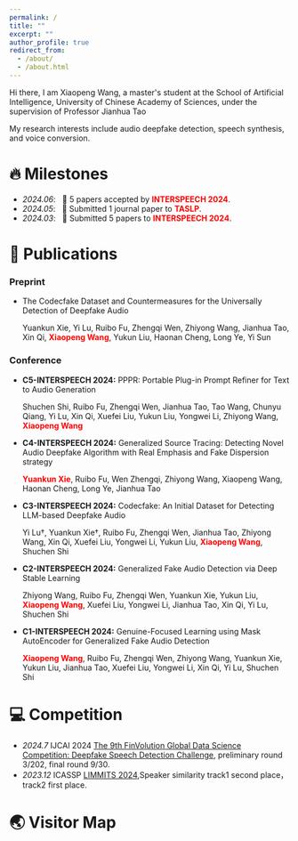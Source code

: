 ```yaml
---
permalink: /
title: ""
excerpt: ""
author_profile: true
redirect_from: 
  - /about/
  - /about.html
---
```




<span class='anchor' id='about-me'></span>

Hi there, I am Xiaopeng Wang, a master's student at the School of Artificial Intelligence, University of Chinese Academy of Sciences, under the supervision of Professor Jianhua Tao

My research interests include audio deepfake detection, speech synthesis, and voice conversion.


# 🔥 Milestones
- *2024.06*: &nbsp; 🎉 5 papers accepted by <span style="color: red; font-weight: bold;">INTERSPEECH 2024</span>.
- *2024.05*: &nbsp; 📣 Submitted 1 journal paper to <span style="color: red; font-weight: bold;">TASLP</span>.
- *2024.03*: &nbsp; 📣 Submitted 5 papers to <span style="color: red; font-weight: bold;">INTERSPEECH 2024</span>.

# 📝 Publications 

### Preprint
- The Codecfake Dataset and Countermeasures for the Universally Detection of Deepfake Audio

  Yuankun Xie, Yi Lu, Ruibo Fu, Zhengqi Wen, Zhiyong Wang, Jianhua Tao, Xin Qi, <span style="color: red; font-weight: bold;">Xiaopeng Wang</span>, Yukun Liu, Haonan Cheng, Long Ye, Yi Sun



### Conference

- **C5-INTERSPEECH 2024:** PPPR: Portable Plug-in Prompt Refiner for Text to Audio Generation
  
  Shuchen Shi, Ruibo Fu, Zhengqi Wen, Jianhua Tao, Tao Wang, Chunyu Qiang, Yi Lu, Xin Qi, Xuefei Liu, Yukun Liu, Yongwei Li, Zhiyong Wang, <span style="color: red; font-weight: bold;">Xiaopeng Wang</span>

- **C4-INTERSPEECH 2024:** Generalized Source Tracing: Detecting Novel Audio Deepfake Algorithm with Real Emphasis and Fake Dispersion strategy
  
  <span style="color: red; font-weight: bold;">Yuankun Xie</span>, Ruibo Fu, Wen Zhengqi, Zhiyong Wang, Xiaopeng Wang, Haonan Cheng, 
Long Ye, Jianhua Tao

- **C3-INTERSPEECH 2024:** Codecfake: An Initial Dataset for Detecting LLM-based Deepfake Audio
  
  Yi Lu†, Yuankun Xie†, Ruibo Fu, Zhengqi Wen, Jianhua Tao, Zhiyong Wang, Xin Qi,
  Xuefei Liu, Yongwei Li, Yukun Liu, <span style="color: red; font-weight: bold;">Xiaopeng Wang</span>, Shuchen Shi


- **C2-INTERSPEECH 2024:** Generalized Fake Audio Detection via Deep Stable Learning

  Zhiyong Wang, Ruibo Fu, Zhengqi Wen, Yuankun Xie, Yukun Liu, <span style="color: red; font-weight: bold;">Xiaopeng Wang</span>, Xuefei Liu, Yongwei Li, Jianhua Tao, Xin Qi, Yi Lu, Shuchen Shi


- **C1-INTERSPEECH 2024:** Genuine-Focused Learning using Mask AutoEncoder for Generalized Fake Audio Detection

  <span style="color: red; font-weight: bold;">Xiaopeng Wang</span>, Ruibo Fu, Zhengqi Wen, Zhiyong Wang, Yuankun Xie, Yukun Liu, Jianhua Tao, Xuefei Liu, Yongwei Li, Xin Qi, Yi Lu, Shuchen Shi






# 💻 Competition
- *2024.7* IJCAI 2024 [The 9th FinVolution Global Data Science Competition: Deepfake Speech Detection Challenge](https://ai.ppdai.com/mirror/goToMirrorDetailSix?mirrorId=34&tabindex=2), preliminary round 3/202, final round 9/30.
- *2023.12* ICASSP [LIMMITS 2024](https://codalab.lisn.upsaclay.fr/competitions/11361#results),Speaker similarity track1 second place，track2 first place.


# 🌏 Visitor Map
<script type="text/javascript" src="//rf.revolvermaps.com/0/0/6.js?i=5mknqm5t6zr&amp;m=7&amp;c=e63100&amp;cr1=ffffff&amp;f=arial&amp;l=0&amp;bv=90&amp;lx=-420&amp;ly=420&amp;hi=20&amp;he=7&amp;hc=a8ddff&amp;rs=80" async="async"></script>
